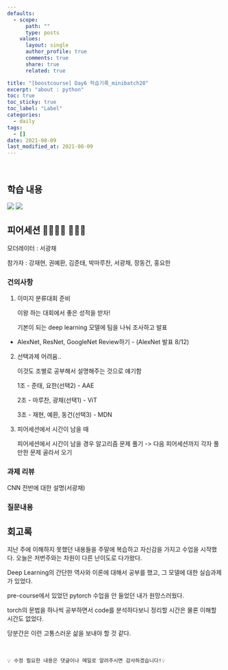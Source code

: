 ```yaml
---
defaults:
  - scope:
      path: ""
      type: posts
    values:
      layout: single
      author_profile: true
      comments: true
      share: true
      related: true

title: "[boostcourse] Day6 학습기록_minibatch28"
excerpt: "about : python"
toc: true
toc_sticky: true
toc_label: "Label"
categories:
  - daily
tags:
  - []
date: 2021-08-09
last_modified_at: 2021-08-09
---
```

<br>

## 학습 내용

<a href="https://hongsusoo.github.io/ai/DL_intro"><img src="https://img.shields.io/badge/-DL intro-red"/></a> <a href="https://hongsusoo.github.io/ai/mlpbasic"><img src="https://img.shields.io/badge/-MLP-red"/></a>


## 피어세션 👨‍👨‍👦‍👦 👨‍👨‍👦


모더레이터 : 서광채

참가자 : 강재현, 권예환, 김준태, 박마루찬, 서광채, 장동건, 홍요한

### 건의사항

1. 이미지 분류대회 준비

    이왕 하는 대회에서 좋은 성적을 받자!

    기본이 되는 deep learning 모델에 팀을 나눠 조사하고 발표

- AlexNet, ResNet, GoogleNet Review하기 - (AlexNet 발표 8/12)

2. 선택과제 어려움..

    이것도 조별로 공부해서 설명해주는 것으로 얘기함

    1조 - 준태, 요한(선택2) - AAE

    2조 - 마루찬, 광채(선택1) - ViT

    3조 - 재현, 예환, 동건(선택3) - MDN

3. 피어세션에서 시간이 남을 때

    피어세션에서 시간이 남을 경우 알고리즘 문제 풀기 
    -> 다음 피어세션까지 각자 풀만한 문제 골라서 오기


### 과제 리뷰

CNN 전반에 대한 설명(서광채)

### 질문내용


## 회고록

지난 주에 이해하지 못했던 내용들을 주말에 복습하고 자신감을 가지고 수업을 시작했다. 오늘은 저번주와는 차원이 다른 난이도로 다가왔다. 

Deep Learning의 간단한 역사와 이론에 대해서 공부를 했고, 그 모델에 대한 실습과제가 있었다.

pre-course에서 있었던 pytorch 수업을 안 들었던 내가 원망스러웠다. 

torch의 문법을 하나씩 공부하면서 code를 분석하다보니 정리할 시간은 물론 이해할 시간도 없었다.

당분간은 이런 고통스러운 삶을 보내야 할 것 같다.



<br>

```
💡 수정 필요한 내용은 댓글이나 메일로 알려주시면 감사하겠습니다!💡 
```
